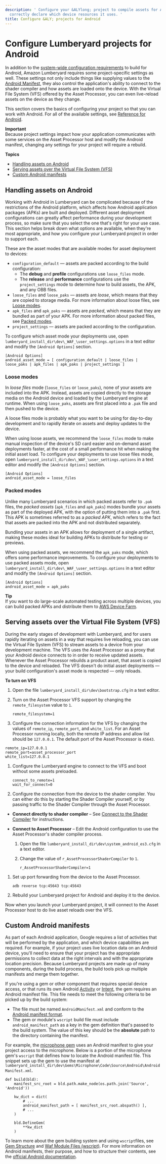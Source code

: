 ```yaml
---
description: ' Configure your &ALYlong; project to compile assets for Android and
  correctly declare which device resources it uses. '
title: Configure &ALY; projects for Android
---
```

# Configure Lumberyard projects for Android<a name="android-configure-project"></a>

 In addition to the [system\-wide configuration requirements](/docs/userguide/mobile/android/setting-up-environment.md) to build for Android, Amazon Lumberyard requires some project\-specific settings as well\. These settings not only include things like supplying values to the [Android Manifest](https://developer.android.com/guide/topics/manifest/manifest-intro), they also control the application's ability to connect to the shader compiler and how assets are loaded onto the device\. With the Virtual File System \(VFS\) offered by the Asset Processor, you can even live\-reload assets on the device as they change\. 

 This section covers the basics of configuring your project so that you can work with Android\. For all of the available settings, see [Reference for Android](/docs/userguide/mobile/android/reference.md)\. 

**Important**  
 Because project settings impact how your application communicates with some services on the Asset Processor host and modify the Android manifest, changing any settings for your project will require a rebuild\. 

**Topics**
+ [Handling assets on Android](#android-configure-asset-loading)
+ [Serving assets over the Virtual File System \(VFS\)](#android-vfs)
+ [Custom Android manifests](#custom-manifest-files)

## Handling assets on Android<a name="android-configure-asset-loading"></a>

 Working with Android in Lumberyard can be complicated because of the restrictions of the Android platform, which affects how Android application packages \(APKs\) are built and deployed\. Different asset deployment configurations can greatly affect performance during your development process, so make sure that you select the one that's right for your use case\. This section helps break down what options are available, when they're most appropriate, and how you configure your Lumberyard project in order to support each\. 

 These are the asset modes that are available modes for asset deployment to devices:
+ `configuration_default` — assets are packed according to the build configuration:
  + The **debug** and **profile** configurations use `loose_files` mode\.
  + The **release** and **performance** configurations use the `project_settings` mode to determine how to build assets, the APK, and any OBB files\.
+ `loose_files` and `loose_paks` — assets are *loose*, which means that they are copied to storage media\. For more information about loose files, see [Loose modes](#android-configure-asset-loading-loose)\.
+ `apk_files` and `apk_paks` — assets are *packed*, which means that they are bundled as part of your APK\. For more information about packed files, see [Packed modes](#android-configure-asset-loading-packed)\.
+ `project_settings` — assets are packed according to the configuration\.

 To configure which asset mode your deployments use, open `lumberyard_install_dir\dev\_WAF_\user_settings.options` in a text editor and modify the `[Android Options]` section\. 

```
[Android Options]
android_asset_mode = [ configuration_default | loose_files | loose_paks | apk_files | apk_paks | project_settings ]
```

### Loose modes<a name="android-configure-asset-loading-loose"></a>

 In *loose files* mode \(`loose_files` or `loose_paks`\), none of your assets are included into the APK\. Instead, assets are copied directly to the storage media on the Android device and loaded by the Lumberyard engine at runtime\. When using `loose_paks`, assets are first placed into a `.pak` file and then pushed to the device\. 

 A loose files mode is probably what you want to be using for day\-to\-day development and to rapidly iterate on assets and deploy updates to the device\. 

 When using loose assets, we recommend the `loose_files` mode to make manual inspection of the device's SD card easier and on\-demand asset deployments faster, at the cost of a small performance hit when making the initial asset load\. To configure your deployments to use loose files mode, open `lumberyard_install_dir\dev\_WAF_\user_settings.options` in a text editor and modify the `[Android Options]` section\. 

```
[Android Options]
android_asset_mode = loose_files
```

### Packed modes<a name="android-configure-asset-loading-packed"></a>

 Unlike many Lumberyard scenarios in which packed assets refer to `.pak` files, the *packed assets* \(`apk_files` and `apk_paks`\) modes bundle your assets as part of the deployed APK, with the option of putting them into a `.pak` first\. This APK is sometimes referred to as a *packed APK*, which refers to the fact that assets are packed into the APK and not distributed separately\.

Bundling your assets in an APK allows for deployment of a single artifact, making these modes ideal for building APKs to distribute for testing or previews\. 

When using packed assets, we recommend the `apk_paks` mode, which offers some performance improvements\. To configure your deployments to use packed assets mode, open `lumberyard_install_dir\dev\_WAF_\user_settings.options` in a text editor and modify the `[Android Options]` section\. 

```
[Android Options]
android_asset_mode = apk_paks
```

**Tip**  
 If you want to do large\-scale automated testing across multiple devices, you can build packed APKs and distribute them to [AWS Device Farm](https://docs.aws.amazon.com/devicefarm/latest/developerguide)\. 

## Serving assets over the Virtual File System \(VFS\)<a name="android-vfs"></a>

 During the early stages of development with Lumberyard, and for users rapidly iterating on assets in a way that requires live reloading, you can use the Virtual File System \(VFS\) to stream assets to a device from your development machine\. The VFS uses the Asset Processor as a proxy that your Android device connects to in order to receive updated assets\. Whenever the Asset Processor rebuilds a product asset, that asset is copied to the device and reloaded\. The VFS doesn't do initial asset deployments — your build configuration's asset mode is respected — only reloads\. 

**To turn on VFS**

1. Open the file `lumberyard_install_dir\dev\bootstrap.cfg` in a text editor\.

1. Turn on the Asset Processor VFS support by changing the `remote_filesystem` value to `1`\.

   ```
   remote_filesystem=1
   ```

1.  Configure the connection information for the VFS by changing the values of `remote_ip`, `remote_port`, and `white_list`\. For an Asset Processor running locally, both the remote IP address and allow list should be `127.0.0.1`\. The default port of the Asset Processor is `45643`\. 

   ```
   remote_ip=127.0.0.1
   remote_port=asset_processor_port
   white_list=127.0.0.1
   ```

1. Configure the Lumberyard engine to connect to the VFS and boot without some assets preloaded\.

   ```
   connect_to_remote=1
   wait_for_connect=0
   ```

1.  Configure the connection from the device to the shader compiler\. You can either do this by starting the Shader Compiler yourself, or by passing traffic to the Shader Compiler through the Asset Processor\. 
   +  **Connect directly to shader compiler** – See [Connect to the Shader Compiler](android-build-deploy.md#running-the-shader-compiler-for-android) for instructions\. 
   + **Connect to Asset Processor** – Edit the Android configuration to use the Asset Processor's shader compiler process\.

     1. Open the file `lumberyard_install_dir\dev\system_android_es3.cfg` in a text editor\.

     1. Change the value of `r_AssetProcessorShaderCompiler` to `1`\.

        ```
        r_AssetProcessorShaderCompiler=1
        ```

1. Set up port forwarding from the device to the Asset Processor\.

   ```
   adb reverse tcp:45643 tcp:45643
   ```

1. Rebuild your Lumberyard project for Android and deploy it to the device\.

 Now when you launch your Lumberyard project, it will connect to the Asset Processor host to do live asset reloads over the VFS\. 

## Custom Android manifests<a name="custom-manifest-files"></a>

 As part of each Android application, Google requires a list of activities that will be performed by the application, and which device capabilities are required\. For example, if your project uses live location data on an Android device, you'll need to ensure that your project has the appropriate permissions to collect data at the right intervals and with the appropriate location precision\. Because Lumberyard projects are made up of many components, during the build process, the build tools pick up multiple manifests and merge them together\. 

 If you're using a gem or other component that requires special device access, or that runs its own Android [Activity](https://developer.android.com/reference/android/app/Activity) or [Intent](https://developer.android.com/reference/android/content/Intent), the gem requires an Android manifest file\. This file needs to meet the following criteria to be picked up by the build system: 
+ The file must be named `AndroidManifest.xml` and conform to the [Android manifest format](https://developer.android.com/guide/topics/manifest/manifest-intro#filec)\.
+  The gem or module's `wscript` build file must include `android_manifest_path` as a key in the gem definition that's passed to the build system\. The value of this key should be the **absolute** path to the directory containing the manifest\. 

 For example, the [microphone gem](/docs/userguide/gems/builtin/microphone.md) uses an Android manifest to give your project access to the microphone\. Below is a portion of the microphone gem's `wscript` that defines how to locate the Android manifest file\. This snippet sets up the gem to use the manifest at `lumberyard_install_dir\dev\Gems\Microphone\Code\Source\Android\AndroidManifest.xml`\.

```
def build(bld):
    manifest_src_root = bld.path.make_node(os.path.join('Source', 'Android'))

    kw_dict = dict(
        # ...
        android_manifest_path = [ manifest_src_root.abspath() ],
        # ...
    )

    bld.DefineGem(
        **kw_dict
    )
```

To learn more about the gem building system and using `wscript`files, see [Gem Structure](/docs/userguide/gems/structure.md) and [Waf Module Files \(wscript\)](/docs/userguide/waf/files-module-files-wscript.md)\. For more information on Android manifests, their purpose, and how to structure their contents, see the [official Android documentation](https://developer.android.com/guide/topics/manifest/manifest-intro)\. 
